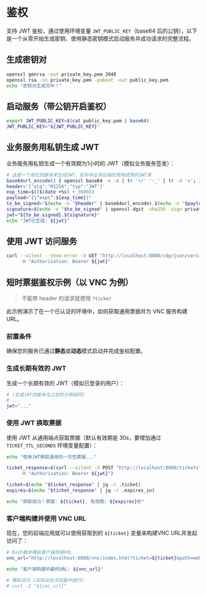 # 鉴权

支持 JWT 鉴权，通过使用环境变量 `JWT_PUBLIC_KEY`（base64 后的公钥），以下是一个从零开始生成密钥、使用静态密钥模式启动服务并成功请求的完整流程。

## 生成密钥对

```bash
openssl genrsa -out private_key.pem 2048
openssl rsa -in private_key.pem -pubout -out public_key.pem
echo "密钥对生成完毕！"
```

## 启动服务（带公钥开启鉴权）

```bash
export JWT_PUBLIC_KEY=$(cat public_key.pem | base64)
JWT_PUBLIC_KEY="${JWT_PUBLIC_KEY}"
```

## 业务服务用私钥生成 JWT

业务服务用私钥生成一个有效期为1小时的 JWT（模拟业务服务签发）：

```bash
# 这是一个简化的脚本来生成JWT，实际中业务后端应使用成熟的JWT库
base64url_encode() { openssl base64 -e -A | tr '+/' '-_' | tr -d '='; }
header='{"alg":"RS256","typ":"JWT"}'
exp_time=$(($(date +%s) + 3600))
payload="{\"exp\":${exp_time}}"
to_be_signed="$(echo -n "$header" | base64url_encode).$(echo -n "$payload" | base64url_encode)"
signature=$(echo -n "$to_be_signed" | openssl dgst -sha256 -sign private_key.pem | base64url_encode)
jwt="${to_be_signed}.${signature}"
echo "JWT已生成: ${jwt}"
```

## 使用 JWT 访问服务

```bash
curl --silent --show-error -X GET "http://localhost:8080/cdp/json/version" \
     -H "Authorization: Bearer ${jwt}"
```

## 短时票据鉴权示例（以 VNC 为例）

> 不能带 header 的请求就使用 `?ticket`

此示例演示了在一个已认证的环境中，如何获取通用票据并为 VNC 服务构建 URL。

### 前置条件

确保您的服务已通过**静态**或**动态**模式启动并完成鉴权配置。

### 生成长期有效的 JWT

生成一个长期有效的 JWT（模拟已登录的用户）：

```bash
# (生成JWT的脚本与之前的示例相同)
# ...
jwt="..."
```

### 使用 JWT 换取票据

使用 JWT 从通用端点获取票据（默认有效期是 30s，要增加通过 `TICKET_TTL_SECONDS` 环境变量配置）：

```bash
echo "使用JWT换取通用的一次性票据..."

ticket_response=$(curl --silent -X POST "http://localhost:8080/tickets" \
     -H "Authorization: Bearer ${jwt}")

ticket=$(echo "$ticket_response" | jq -r .ticket)
expires=$(echo "$ticket_response" | jq -r .expires_in)

echo "获取成功！票据: ${ticket}, 有效期: ${expires}秒"
```

### 客户端构建并使用 VNC URL

现在，您的前端应用就可以使用获取到的 `${ticket}` 变量来构建VNC URL并发起访问了：

```bash
# Bash脚本模拟客户端拼接URL
vnc_url="http://localhost:8080/vnc/index.html?ticket=${ticket}&path=websockify%3Fticket%3D${ticket}"

echo "客户端构建的最终URL: ${vnc_url}"

# 模拟访问 (实际应在浏览器中进行)
# curl -I "${vnc_url}"
```